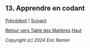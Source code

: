 ## 13. Apprendre en codant

[Précédent]() | [Suivant](/docs/v1.0.0/fr/glossary-fr.md)

[Retour vers Table des Matières](/docs/v1.0.0/fr/toc-fr.md)
[Haut](#13-apprendre-en-codant)

*Copyright (c) 2024 Eric Nantel*